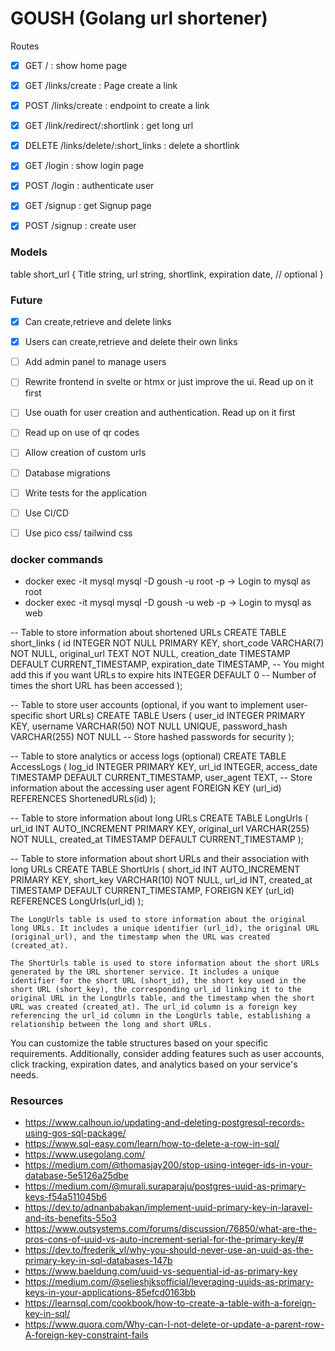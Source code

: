# GOUSH (Golang url shortener)

Routes 

- [x] GET           /                             :  show home page
- [x] GET           /links/create                 :  Page create a link
- [x] POST          /links/create                 :  endpoint to create a link
- [x] GET           /link/redirect/:shortlink     :  get long url
- [x] DELETE        /links/delete/:short_links    :  delete a shortlink
- [x] GET           /login                        :  show login page
- [x] POST          /login                        :  authenticate user 
- [x] GET           /signup                       :  get Signup page
- [x] POST          /signup                       :  create user 


### Models 

table short_url {
    Title string,
    url string,
    shortlink,
    expiration date, // optional
}

### Future 
- [x] Can create,retrieve and delete links
- [x] Users can create,retrieve and delete their own links
- [ ] Add admin panel to manage users
- [ ] Rewrite frontend in svelte or htmx or just improve the ui. Read up on it first
- [ ] Use ouath for user creation and authentication. Read up on it first
- [ ] Read up on use of qr codes 
- [ ] Allow creation of custom urls
- [ ] Database migrations
- [ ] Write tests for the application
- [ ] Use CI/CD 
- [ ] Use pico css/ tailwind css 


### docker commands
- docker exec -it mysql  mysql -D goush -u root -p -> Login to mysql as root
- docker exec -it mysql  mysql -D goush -u web -p -> Login to mysql as web





-- Table to store information about shortened URLs
CREATE TABLE short_links (
    id INTEGER NOT NULL PRIMARY KEY,
    short_code VARCHAR(7) NOT NULL,
    original_url TEXT NOT NULL,
    creation_date TIMESTAMP DEFAULT CURRENT_TIMESTAMP,
    expiration_date TIMESTAMP,  -- You might add this if you want URLs to expire
    hits INTEGER DEFAULT 0  -- Number of times the short URL has been accessed
);

-- Table to store user accounts (optional, if you want to implement user-specific short URLs)
CREATE TABLE Users (
    user_id INTEGER PRIMARY KEY,
    username VARCHAR(50) NOT NULL UNIQUE,
    password_hash VARCHAR(255) NOT NULL  -- Store hashed passwords for security
);

-- Table to store analytics or access logs (optional)
CREATE TABLE AccessLogs (
    log_id INTEGER PRIMARY KEY,
    url_id INTEGER,
    access_date TIMESTAMP DEFAULT CURRENT_TIMESTAMP,
    user_agent TEXT,  -- Store information about the accessing user agent
    FOREIGN KEY (url_id) REFERENCES ShortenedURLs(id)
);






-- Table to store information about long URLs
CREATE TABLE LongUrls (
    url_id INT AUTO_INCREMENT PRIMARY KEY,
    original_url VARCHAR(255) NOT NULL,
    created_at TIMESTAMP DEFAULT CURRENT_TIMESTAMP
);

-- Table to store information about short URLs and their association with long URLs
CREATE TABLE ShortUrls (
    short_id INT AUTO_INCREMENT PRIMARY KEY,
    short_key VARCHAR(10) NOT NULL,
    url_id INT,
    created_at TIMESTAMP DEFAULT CURRENT_TIMESTAMP,
    FOREIGN KEY (url_id) REFERENCES LongUrls(url_id)
);




    The LongUrls table is used to store information about the original long URLs. It includes a unique identifier (url_id), the original URL (original_url), and the timestamp when the URL was created (created_at).

    The ShortUrls table is used to store information about the short URLs generated by the URL shortener service. It includes a unique identifier for the short URL (short_id), the short key used in the short URL (short_key), the corresponding url_id linking it to the original URL in the LongUrls table, and the timestamp when the short URL was created (created_at). The url_id column is a foreign key referencing the url_id column in the LongUrls table, establishing a relationship between the long and short URLs.

You can customize the table structures based on your specific requirements. Additionally, consider adding features such as user accounts, click tracking, expiration dates, and analytics based on your service's needs.




### Resources
- https://www.calhoun.io/updating-and-deleting-postgresql-records-using-gos-sql-package/
- https://www.sql-easy.com/learn/how-to-delete-a-row-in-sql/
- https://www.usegolang.com/
- https://medium.com/@thomasjay200/stop-using-integer-ids-in-your-database-5e5126a25dbe
- https://medium.com/@murali.suraparaju/postgres-uuid-as-primary-keys-f54a511045b6
- https://dev.to/adnanbabakan/implement-uuid-primary-key-in-laravel-and-its-benefits-55o3
- https://www.outsystems.com/forums/discussion/76850/what-are-the-pros-cons-of-uuid-vs-auto-increment-serial-for-the-primary-key/#
- https://dev.to/frederik_vl/why-you-should-never-use-an-uuid-as-the-primary-key-in-sql-databases-147b
- https://www.baeldung.com/uuid-vs-sequential-id-as-primary-key
- https://medium.com/@selieshjksofficial/leveraging-uuids-as-primary-keys-in-your-applications-85efcd0163bb
- https://learnsql.com/cookbook/how-to-create-a-table-with-a-foreign-key-in-sql/
- https://www.quora.com/Why-can-I-not-delete-or-update-a-parent-row-A-foreign-key-constraint-fails
